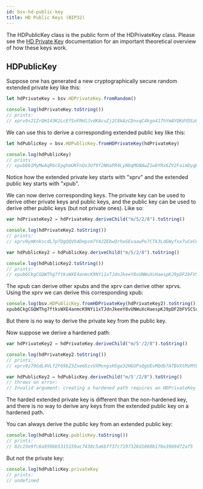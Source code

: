```yaml
---
id: bsv-hd-public-key
title: HD Public Keys (BIP32)
---
```


The HDPublicKey class is the public form of the HDPrivateKey class. Please see
the [HD Private Key](./bsv-hd-private-key.md) documentation for an important
theoretical overview of how these keys work.

HDPublicKey
-----------

Suppose one has generated a new cryptographically secure random extended private
key like this:

```javascript
let hdPrivateKey = bsv.HDPrivateKey.fromRandom()

console.log(hdPrivateKey.toString())
// prints:
// xprv9s21ZrQH143K2LcEfSnFRH1JvdKAcuZj2C8kAzCDnvqC4kgo417hYmAYQKdYDSzQSnQMLWXjDG42TgWwdYqwhAWTWpEBG1ighLLNnVHNKxx
```

We can use this to derive a corresponding extended public key like this:

```javascript
let hdPublicKey = bsv.HDPublicKey.fromHDPrivateKey(hdPrivateKey)

console.log(hdPublicKey)
// prints:
// xpub661MyMwAqRbcEpghmUKFnQx3Uf9f2NHaPR4LyNbqMGNAwZ1wbYRx6ZV2FaimDygDPbrHYuii12mYCNwFRWnvXXKnh12CK17XMFGiqUYNwew
```

Notice how the extended private key starts with "xprv" and the extended public
key starts with "xpub".

We can now derive corresponding keys. The private key can be used to derive
other private keys and public keys, and the public key can be used to derive
other public keys (but not private ones). Like so:

```javascript
var hdPrivateKey2 = hdPrivateKey.deriveChild("m/5/2/8").toString()

console.log(hdPrivateKey2.toString())
// prints:
// xprv9ymKnkscdL7pTQgQQVh4Depsm7Y4JZEbwQrhxGEvaawPe7CTk3LdGWyfxx7uCeCwL9YQpArGnXzGEUvVWNduXwByVDBPLHaQ67sGLSRiDHE

var hdPublicKey2 = hdPublicKey.deriveChild("m/5/2/8").toString()

console.log(hdPublicKey2.toString())
// prints:
// xpub6CkgCGQWThg7ftksWXE4anmcK9NYi1xTJdnJkeeY8vUNWuXcHaespKJ9pDF2bFVSCSrPrxipzQPfgf5MvR4cS8KBFthjSurBc2d7zmA61FZ
```

The xpub can derive other xpubs and the xprv can derive other xprvs. Using the
xprv we can derive this corresponding xpub:

```javascript
console.log(bsv.HDPublicKey.fromHDPrivateKey(hdPrivateKey2).toString())
xpub6CkgCGQWThg7ftksWXE4anmcK9NYi1xTJdnJkeeY8vUNWuXcHaespKJ9pDF2bFVSCSrPrxipzQPfgf5MvR4cS8KBFthjSurBc2d7zmA61FZ
```

But there is no way to derive the private key from the public key.

Now suppose we derive a hardened path:
```javascript
var hdPrivateKey2 = hdPrivateKey.deriveChild("m/5'/2/8").toString()

console.log(hdPrivateKey2.toString())
// prints:
// xprv9z79GdL4VLf2F69bZ3Zxem5zvVXMvngsHSge32HGUPsQgUEvMQdb7ATBVXtMzMYLjNb38F7J1d9gpWnhEYzCmoWJ8QYtGDWnYdwhJUjYQKK

var hdPublicKey2 = hdPublicKey.deriveChild("m/5'/2/8").toString()
// throws an error:
// Invalid argument: creating a hardened path requires an HDPrivateKey
```

The harded extended private key is different than the non-hardened key, and
there is no way to derive any keys from the extended public key on a hardened
path.

You can always derive the public key from an extended public key:

```javascript
console.log(hdPublicKey.publicKey.toString())
// prints:
// 02c23e9fc6a959bb5315159ac7438c5a6bff37c7197326d1060b176e3969d72af5
```

But not the private key:

```javascript
console.log(hdPublicKey.privateKey
// prints:
// undefined
```
